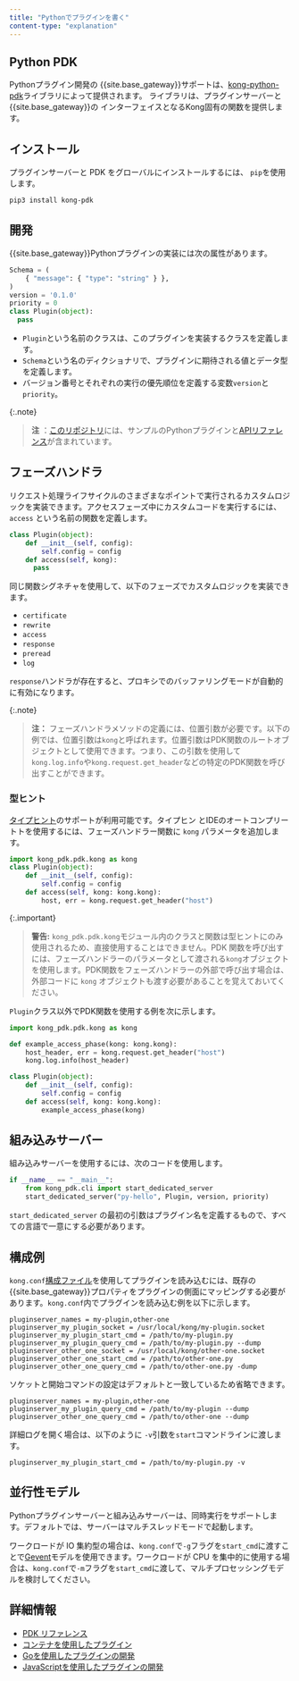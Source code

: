 ```yaml
---
title: "Pythonでプラグインを書く"
content-type: "explanation"
---
```

Python PDK
----------

Pythonプラグイン開発の
{{site.base_gateway}}サポートは、[kong\-python\-pdk](https://github.com/Kong/kong-python-pdk)ライブラリによって提供されます。
ライブラリは、プラグインサーバーと{{site.base_gateway}}の
インターフェイスとなるKong固有の関数を提供します。

インストール
------

プラグインサーバーと PDK をグローバルにインストールするには、 `pip`を使用します。

    pip3 install kong-pdk

開発
---

{{site.base_gateway}}Pythonプラグインの実装には次の属性があります。

```python
Schema = (
    { "message": { "type": "string" } },
)
version = '0.1.0'
priority = 0
class Plugin(object):
  pass
```

* `Plugin`という名前のクラスは、このプラグインを実装するクラスを定義します。
* `Schema`という名のディクショナリで、プラグインに期待される値とデータ型を定義します。
* バージョン番号とそれぞれの実行の優先順位を定義する変数`version`と`priority`。

{:.note}
> 
> **注** ：[このリポジトリ](https://github.com/Kong/kong-python-pdk/tree/master/examples)には、サンプルのPythonプラグインと[APIリファレンス](https://kong.github.io/kong-python-pdk/py-modindex.html)が含まれています。

フェーズハンドラ
--------

リクエスト処理ライフサイクルのさまざまなポイントで実行されるカスタムロジックを実装できます。アクセスフェーズ中にカスタムコードを実行するには、 `access` という名前の関数を定義します。

```python
class Plugin(object):
    def __init__(self, config):
        self.config = config
    def access(self, kong):
      pass
```

同じ関数シグネチャを使用して、以下のフェーズでカスタムロジックを実装できます。

* `certificate`
* `rewrite`
* `access`
* `response`
* `preread`
* `log`

`response`ハンドラが存在すると、プロキシでのバッファリングモードが自動的に有効になります。

{:.note}
> 
> **注：** フェーズハンドラメソッドの定義には、位置引数が必要です。以下の例では、位置引数は`kong`と呼ばれます。位置引数はPDK関数のルートオブジェクトとして使用できます。つまり、この引数を使用して `kong.log.info`や`kong.request.get_header`などの特定のPDK関数を呼び出すことができます。

### 型ヒント

[タイプヒント](https://www.python.org/dev/peps/pep-0484/)のサポートが利用可能です。タイプヒン
とIDEのオートコンプリートトを使用するには、フェーズハンドラー関数に `kong` パラメータを追加します。

```python
import kong_pdk.pdk.kong as kong
class Plugin(object):
    def __init__(self, config):
        self.config = config
    def access(self, kong: kong.kong):
        host, err = kong.request.get_header("host")
```

{:.important}
> 
> **警告:** `kong_pdk.pdk.kong`モジュール内のクラスと関数は型ヒントにのみ使用されるため、直接使用することはできません。PDK 関数を呼び出すには、フェーズハンドラーのパラメータとして渡される`kong`オブジェクトを使用します。PDK関数をフェーズハンドラーの外部で呼び出す場合は、外部コードに `kong` オブジェクトも渡す必要があることを覚えておいてください。

`Plugin`クラス以外でPDK関数を使用する例を次に示します。

```python
import kong_pdk.pdk.kong as kong

def example_access_phase(kong: kong.kong):
    host_header, err = kong.request.get_header("host")
    kong.log.info(host_header)

class Plugin(object):
    def __init__(self, config):
        self.config = config
    def access(self, kong: kong.kong):
        example_access_phase(kong)
```

組み込みサーバー
--------

組み込みサーバーを使用するには、次のコードを使用します。

```python
if __name__ == "__main__":
    from kong_pdk.cli import start_dedicated_server
    start_dedicated_server("py-hello", Plugin, version, priority)
```

`start_dedicated_server` の最初の引数はプラグイン名を定義するもので、すべての言語で一意にする必要があります。

構成例
---

`kong.conf`[構成ファイル](/gateway/latest/production/kong-conf/)を使用してプラグインを読み込むには、既存の{{site.base_gateway}}プロパティをプラグインの側面にマッピングする必要があります。`kong.conf`内でプラグインを読み込む例を以下に示します。

    pluginserver_names = my-plugin,other-one
    pluginserver_my_plugin_socket = /usr/local/kong/my-plugin.socket
    pluginserver_my_plugin_start_cmd = /path/to/my-plugin.py
    pluginserver_my_plugin_query_cmd = /path/to/my-plugin.py --dump
    pluginserver_other_one_socket = /usr/local/kong/other-one.socket
    pluginserver_other_one_start_cmd = /path/to/other-one.py
    pluginserver_other_one_query_cmd = /path/to/other-one.py -dump

ソケットと開始コマンドの設定はデフォルトと一致しているため省略できます。

    pluginserver_names = my-plugin,other-one
    pluginserver_my_plugin_query_cmd = /path/to/my-plugin --dump
    pluginserver_other_one_query_cmd = /path/to/other-one --dump

詳細ログを開く場合は、以下のように `-v`引数を`start`コマンドラインに渡します。

    pluginserver_my_plugin_start_cmd = /path/to/my-plugin.py -v

並行性モデル
------

Pythonプラグインサーバーと組み込みサーバーは、同時実行をサポートします。デフォルトでは、サーバーはマルチスレッドモードで起動します。

ワークロードが IO 集約型の場合は、`kong.conf`で`-g`フラグを`start_cmd`に渡すことで[Gevent](http://www.gevent.org/)モデルを使用できます。ワークロードが CPU を集中的に使用する場合は、`kong.conf`で`-m`フラグを`start_cmd`に渡して、マルチプロセッシングモデルを検討してください。

詳細情報
----

* [PDK リファレンス](/gateway/latest/plugin-development/pdk/)
* [コンテナを使用したプラグイン](/gateway/latest/plugin-development/pluginserver/plugins-kubernetes/)
* [Goを使用したプラグインの開発](/gateway/latest/plugin-development/pluginserver/go/)
* [JavaScriptを使用したプラグインの開発](/gateway/latest/plugin-development/pluginserver/javascript/)

